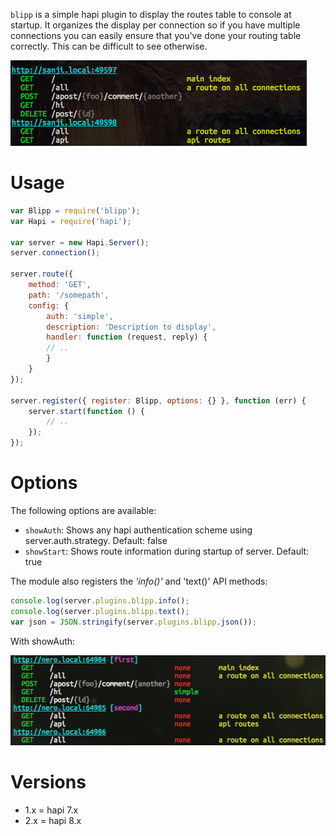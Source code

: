 `blipp` is a simple hapi plugin to display the routes table to console at
startup. It organizes the display per connection so if you have multiple
connections you can easily ensure that you've done your routing table
correctly. This can be difficult to see otherwise.

![image](images/screenshot.png)

# Usage

``` javascript
var Blipp = require('blipp');
var Hapi = require('hapi');

var server = new Hapi.Server();
server.connection();

server.route({
    method: 'GET',
    path: '/somepath',
    config: {
        auth: 'simple',
        description: 'Description to display',
        handler: function (request, reply) {
        // ..
        }
    }
});

server.register({ register: Blipp, options: {} }, function (err) {
    server.start(function () {
        // ..
    });
});
```

# Options

The following options are available:

* `showAuth`: Shows any hapi authentication scheme using server.auth.strategy. Default: false
* `showStart`: Shows route information during startup of server. Default: true


The module also registers the _'info()'_  and 'text()' API methods:
```javascript
console.log(server.plugins.blipp.info();
console.log(server.plugins.blipp.text();
var json = JSON.stringify(server.plugins.blipp.json());
```


With showAuth:

![image](images/screenshot-with-auth.png)

# Versions

* 1.x = hapi 7.x
* 2.x = hapi 8.x
